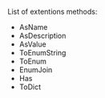 ﻿List of extentions methods:


+ AsName
+ AsDescription
+ AsValue
+ ToEnumString
+ ToEnum<T>
+ EnumJoin<T>
+ Has
+ ToDict